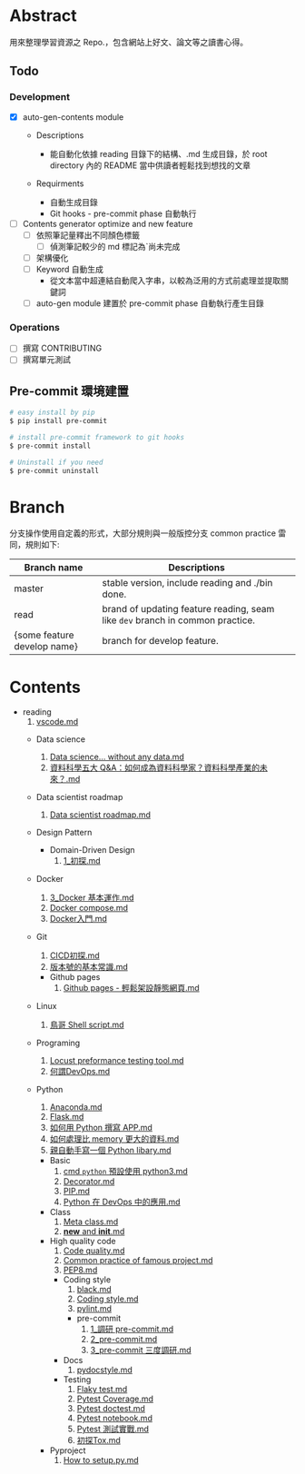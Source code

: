 # Abstract 

用來整理學習資源之 Repo.，包含網站上好文、論文等之讀書心得。

## Todo

### Development
- [X] auto-gen-contents module
    - Descriptions
      - 能自動化依據 reading 目錄下的結構、.md 生成目錄，於 root directory 內的 README 當中供讀者輕鬆找到想找的文章
	
	- Requirments
    	- 自動生成目錄
    	- Git hooks - pre-commit phase 自動執行
- [ ] Contents generator optimize and new feature
    - [ ] 依照筆記量釋出不同顏色標籤
      - [ ] 偵測筆記較少的 md 標記為`尚未完成
    - [ ] 架構優化
    - [ ] Keyword 自動生成
    	- 從文本當中超連結自動爬入字串，以較為泛用的方式前處理並提取關鍵詞
  	- [ ] auto-gen module 建置於 pre-commit phase 自動執行產生目錄

### Operations
- [ ] 撰寫 CONTRIBUTING
- [ ] 撰寫單元測試

## Pre-commit 環境建置

```bash
# easy install by pip
$ pip install pre-commit

# install pre-commit framework to git hooks
$ pre-commit install

# Uninstall if you need
$ pre-commit uninstall
```
# Branch

分支操作使用自定義的形式，大部分規則與一般版控分支 common practice 雷同，規則如下:

| Branch name                 | Descriptions                                                                  |
| --------------------------- | ----------------------------------------------------------------------------- |
| master                      | stable version, include reading and ./bin done.                               |
| read                        | brand of updating feature reading, seam like `dev` branch in common practice. |
| {some feature develop name} | branch for develop feature.                                                   |
# Contents

- reading
	1. [vscode.md](https://github.com/ShemYu/learning-resource/blob/master//vscode.md)
	- Data science
		1. [Data science… without any data.md](https://github.com/ShemYu/learning-resource/blob/master/Data%20science/Data%20science%E2%80%A6%20without%20any%20data.md)
		1. [資料科學五大 Q&A：如何成為資料科學家？資料科學產業的未來？.md](https://github.com/ShemYu/learning-resource/blob/master/Data%20science/%E8%B3%87%E6%96%99%E7%A7%91%E5%AD%B8%E4%BA%94%E5%A4%A7%20Q%26A%EF%BC%9A%E5%A6%82%E4%BD%95%E6%88%90%E7%82%BA%E8%B3%87%E6%96%99%E7%A7%91%E5%AD%B8%E5%AE%B6%EF%BC%9F%E8%B3%87%E6%96%99%E7%A7%91%E5%AD%B8%E7%94%A2%E6%A5%AD%E7%9A%84%E6%9C%AA%E4%BE%86%EF%BC%9F.md)
	- Data scientist roadmap
		1. [Data scientist roadmap.md](https://github.com/ShemYu/learning-resource/blob/master/Data%20scientist%20roadmap/Data%20scientist%20roadmap.md)
	- Design Pattern

		- Domain-Driven Design
			1. [1_初探.md](https://github.com/ShemYu/learning-resource/blob/master/Design%20Pattern/Domain-Driven%20Design/1_%E5%88%9D%E6%8E%A2.md)
	- Docker
		1. [3_Docker 基本運作.md](https://github.com/ShemYu/learning-resource/blob/master/Docker/3_Docker%20%E5%9F%BA%E6%9C%AC%E9%81%8B%E4%BD%9C.md)
		1. [Docker compose.md](https://github.com/ShemYu/learning-resource/blob/master/Docker/Docker%20compose.md)
		1. [Docker入門.md](https://github.com/ShemYu/learning-resource/blob/master/Docker/Docker%E5%85%A5%E9%96%80.md)
	- Git
		1. [CICD初探.md](https://github.com/ShemYu/learning-resource/blob/master/Git/CICD%E5%88%9D%E6%8E%A2.md)
		1. [版本號的基本常識.md](https://github.com/ShemYu/learning-resource/blob/master/Git/%E7%89%88%E6%9C%AC%E8%99%9F%E7%9A%84%E5%9F%BA%E6%9C%AC%E5%B8%B8%E8%AD%98.md)
		- Github pages
			1. [Github pages - 輕鬆架設靜態網頁.md](https://github.com/ShemYu/learning-resource/blob/master/Git/Github%20pages/Github%20pages%20-%20%E8%BC%95%E9%AC%86%E6%9E%B6%E8%A8%AD%E9%9D%9C%E6%85%8B%E7%B6%B2%E9%A0%81.md)
	- Linux
		1. [鳥哥 Shell script.md](https://github.com/ShemYu/learning-resource/blob/master/Linux/%E9%B3%A5%E5%93%A5%20Shell%20script.md)
	- Programing
		1. [Locust preformance testing tool.md](https://github.com/ShemYu/learning-resource/blob/master/Programing/Locust%20preformance%20testing%20tool.md)
		1. [何謂DevOps.md](https://github.com/ShemYu/learning-resource/blob/master/Programing/%E4%BD%95%E8%AC%82DevOps.md)
	- Python
		1. [Anaconda.md](https://github.com/ShemYu/learning-resource/blob/master/Python/Anaconda.md)
		1. [Flask.md](https://github.com/ShemYu/learning-resource/blob/master/Python/Flask.md)
		1. [如何用 Python 撰寫 APP.md](https://github.com/ShemYu/learning-resource/blob/master/Python/%E5%A6%82%E4%BD%95%E7%94%A8%20Python%20%E6%92%B0%E5%AF%AB%20APP.md)
		1. [如何處理比 memory 更大的資料.md](https://github.com/ShemYu/learning-resource/blob/master/Python/%E5%A6%82%E4%BD%95%E8%99%95%E7%90%86%E6%AF%94%20memory%20%E6%9B%B4%E5%A4%A7%E7%9A%84%E8%B3%87%E6%96%99.md)
		1. [親自動手寫一個 Python libary.md](https://github.com/ShemYu/learning-resource/blob/master/Python/%E8%A6%AA%E8%87%AA%E5%8B%95%E6%89%8B%E5%AF%AB%E4%B8%80%E5%80%8B%20Python%20libary.md)
		- Basic
			1. [cmd `python` 預設使用 python3.md](https://github.com/ShemYu/learning-resource/blob/master/Python/Basic/cmd%20%60python%60%20%E9%A0%90%E8%A8%AD%E4%BD%BF%E7%94%A8%20python3.md)
			1. [Decorator.md](https://github.com/ShemYu/learning-resource/blob/master/Python/Basic/Decorator.md)
			1. [PIP.md](https://github.com/ShemYu/learning-resource/blob/master/Python/Basic/PIP.md)
			1. [Python 在 DevOps 中的應用.md](https://github.com/ShemYu/learning-resource/blob/master/Python/Basic/Python%20%E5%9C%A8%20DevOps%20%E4%B8%AD%E7%9A%84%E6%87%89%E7%94%A8.md)
		- Class
			1. [Meta class.md](https://github.com/ShemYu/learning-resource/blob/master/Python/Class/Meta%20class.md)
			1. [__new__ and __init__.md](https://github.com/ShemYu/learning-resource/blob/master/Python/Class/__new__%20and%20__init__.md)
		- High quality code
			1. [Code quality.md](https://github.com/ShemYu/learning-resource/blob/master/Python/High%20quality%20code/Code%20quality.md)
			1. [Common practice of famous project.md](https://github.com/ShemYu/learning-resource/blob/master/Python/High%20quality%20code/Common%20practice%20of%20famous%20project.md)
			1. [PEP8.md](https://github.com/ShemYu/learning-resource/blob/master/Python/High%20quality%20code/PEP8.md)
			- Coding style
				1. [black.md](https://github.com/ShemYu/learning-resource/blob/master/Python/High%20quality%20code/Coding%20style/black.md)
				1. [Coding style.md](https://github.com/ShemYu/learning-resource/blob/master/Python/High%20quality%20code/Coding%20style/Coding%20style.md)
				1. [pylint.md](https://github.com/ShemYu/learning-resource/blob/master/Python/High%20quality%20code/Coding%20style/pylint.md)
				- pre-commit
					1. [1_調研 pre-commit.md](https://github.com/ShemYu/learning-resource/blob/master/Python/High%20quality%20code/Coding%20style/pre-commit/1_%E8%AA%BF%E7%A0%94%20pre-commit.md)
					1. [2_pre-commit.md](https://github.com/ShemYu/learning-resource/blob/master/Python/High%20quality%20code/Coding%20style/pre-commit/2_pre-commit.md)
					1. [3_pre-commit 三度調研.md](https://github.com/ShemYu/learning-resource/blob/master/Python/High%20quality%20code/Coding%20style/pre-commit/3_pre-commit%20%E4%B8%89%E5%BA%A6%E8%AA%BF%E7%A0%94.md)
			- Docs
				1. [pydocstyle.md](https://github.com/ShemYu/learning-resource/blob/master/Python/High%20quality%20code/Docs/pydocstyle.md)
			- Testing
				1. [Flaky test.md](https://github.com/ShemYu/learning-resource/blob/master/Python/High%20quality%20code/Testing/Flaky%20test.md)
				1. [Pytest Coverage.md](https://github.com/ShemYu/learning-resource/blob/master/Python/High%20quality%20code/Testing/Pytest%20Coverage.md)
				1. [Pytest doctest.md](https://github.com/ShemYu/learning-resource/blob/master/Python/High%20quality%20code/Testing/Pytest%20doctest.md)
				1. [Pytest notebook.md](https://github.com/ShemYu/learning-resource/blob/master/Python/High%20quality%20code/Testing/Pytest%20notebook.md)
				1. [Pytest 測試實戰.md](https://github.com/ShemYu/learning-resource/blob/master/Python/High%20quality%20code/Testing/Pytest%20%E6%B8%AC%E8%A9%A6%E5%AF%A6%E6%88%B0.md)
				1. [初探Tox.md](https://github.com/ShemYu/learning-resource/blob/master/Python/High%20quality%20code/Testing/%E5%88%9D%E6%8E%A2Tox.md)
		- Pyproject
			1. [How to setup.py.md](https://github.com/ShemYu/learning-resource/blob/master/Python/Pyproject/How%20to%20setup.py.md)
